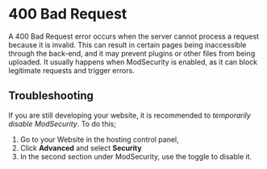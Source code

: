 # 400 Bad Request

A 400 Bad Request error occurs when the server cannot process a request because it is invalid. This can result in certain pages being inaccessible through the back-end, and it may prevent plugins or other files from being uploaded. It usually happens when ModSecurity is enabled, as it can block legitimate requests and trigger errors.

## Troubleshooting
If you are still developing your website, it is recommended to *temporarily disable ModSecurity*. To do this; 

1. Go to your Website in the hosting control panel,
2. Click **Advanced** and select **Security**
3. In the second section under ModSecurity, use the toggle to disable it.

<br>

